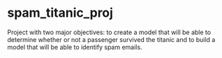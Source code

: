 # spam_titanic_proj
Project with two major objectives: to create a model that will be able to determine whether or not a passenger survived the titanic and to build a model that will be able to identify spam emails.
